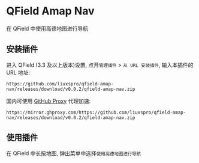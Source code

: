 # QField Amap Nav

在 QField 中使用高德地图进行导航

## 安装插件

进入 QField (3.3 及以上版本)设置, 点开`管理插件` > `从 URL 安装插件`, 输入本插件的 URL 地址:

```text
https://github.com/liuxspro/qfield-amap-nav/releases/download/v0.0.2/qfield-amap-nav.zip
```

国内可使用 [GitHub Proxy](https://mirror.ghproxy.com/) 代理加速:

```text
https://mirror.ghproxy.com/https://github.com/liuxspro/qfield-amap-nav/releases/download/v0.0.2/qfield-amap-nav.zip
```

## 使用插件

在 QField 中长按地图, 弹出菜单中选择`使用高德地图进行导航`
